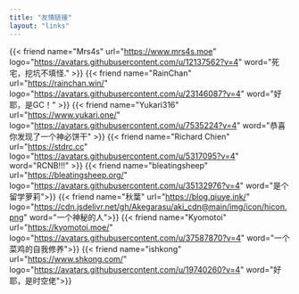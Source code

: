 ```yaml
---
title: "友情链接"
layout: "links"
---
```


{{< friend name="Mrs4s" url="https://www.mrs4s.moe" logo="https://avatars.githubusercontent.com/u/12137562?v=4" word="死宅，挖坑不填怪." >}}
{{< friend name="RainChan" url="https://rainchan.win/" logo="https://avatars.githubusercontent.com/u/23146087?v=4" word="好耶，是GC！" >}}
{{< friend name="Yukari316" url="https://www.yukari.one/" logo="https://avatars.githubusercontent.com/u/7535224?v=4" word="恭喜你发现了一个神必饼干" >}}
{{< friend name="Richard Chien" url="https://stdrc.cc" logo="https://avatars.githubusercontent.com/u/5317095?v=4" word="RCNB!!!" >}}
{{< friend name="bleatingsheep" url="https://bleatingsheep.org/" logo="https://avatars.githubusercontent.com/u/35132976?v=4" word="是个留学萝莉">}}
{{< friend name="秋葉" url="https://blog.qiuye.ink/" logo="https://cdn.jsdelivr.net/gh/Akegarasu/aki_cdn@main/img/icon/hicon.png" word="一个神秘的人">}}
{{< friend name="Kyomotoi" url="https://kyomotoi.moe/" logo="https://avatars.githubusercontent.com/u/37587870?v=4" word="一个菜鸡的自我修养">}}
{{< friend name="ishkong" url="https://www.shkong.com/" logo="https://avatars.githubusercontent.com/u/19740260?v=4" word="好耶，是时空佬">}}
